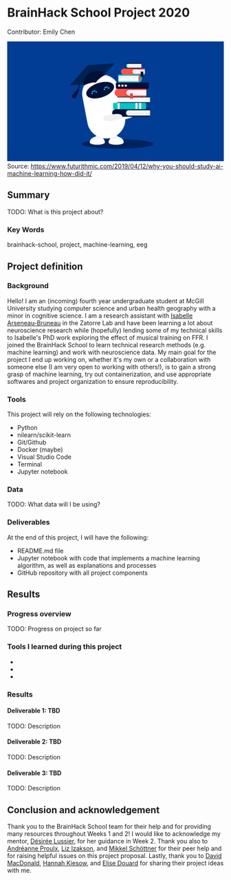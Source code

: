 # BrainHack School Project 2020

Contributor: Emily Chen

![BrainHack School](machinelearningimage.jpg)
Source: https://www.futurithmic.com/2019/04/12/why-you-should-study-ai-machine-learning-how-did-it/

## Summary 

TODO: What is this project about? 

### Key Words
brainhack-school, project, machine-learning, eeg

## Project definition 

### Background

Hello! I am an (incoming) fourth year undergraduate student at McGill University studying computer science and urban health geography with a minor in cognitive science. I am a research assistant with [Isabelle Arseneau-Bruneau](https://github.com/brainhack-school2020/ArsIsabelle_BHS_Project) in the Zatorre Lab and have been learning a lot about neuroscience research while (hopefully) lending some of my technical skills to Isabelle's PhD work exploring the effect of musical training on FFR. I joined the BrainHack School to learn technical research methods (e.g. machine learning) and work with neuroscience data. My main goal for the project I end up working on, whether it's my own or a collaboration with someone else (I am very open to working with others!), is to gain a strong grasp of machine learning, try out containerization, and use appropriate softwares and project organization to ensure reproducibility.  

### Tools 

This project will rely on the following technologies: 
* Python
* nilearn/scikit-learn 
* Git/Github
* Docker (maybe)
* Visual Studio Code
* Terminal 
* Jupyter notebook

### Data 

TODO: What data will I be using? 

### Deliverables

At the end of this project, I will have the following:
* README.md file 
* Jupyter notebook with code that implements a machine learning algorithm, as well as explanations and processes 
* GitHub repository with all project components 

## Results 

### Progress overview

TODO: Progress on project so far

### Tools I learned during this project
* 
* 
* 
 
### Results 

#### Deliverable 1: TBD
TODO: Description

#### Deliverable 2: TBD
TODO: Description

#### Deliverable 3: TBD 
TODO: Description
 
## Conclusion and acknowledgement

Thank you to the BrainHack School team for their help and for providing many resources throughout Weeks 1 and 2! I would like to acknowledge my mentor, [Désirée Lussier](https://github.com/dllussier), for her guidance in Week 2. Thank you also to [Andréanne Proulx](https://github.com/brainhack-school2020/anproulx-fMRI-autism), [Liz Izakson](https://github.com/brainhack-school2020/lizizakson_commonalitiesAcrossDomains), and [Mikkel Schöttner](https://github.com/brainhack-school2020/mschoettner_fMRI-ML) for their peer help and for raising helpful issues on this project proposal. Lastly, thank you to [David MacDonald](https://github.com/brainhack-school2020/dnmacdon_ASD_multisite_smri), [Hannah Kiesow](https://github.com/brainhack-school2020/hannahkiesow_bhs_project), and [Elise Douard](https://github.com/brainhack-school2020/BLUP_Brainhack-Learning-Unicorn-Project) for sharing their project ideas with me. 